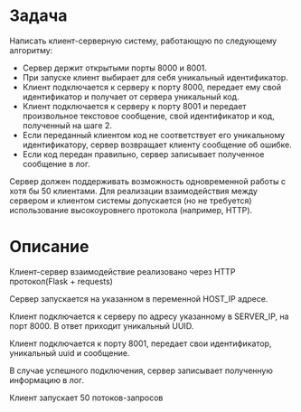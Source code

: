 # Задача
Написать клиент-серверную систему, работающую по следующему алгоритму:
- Сервер держит открытыми порты 8000 и 8001.
- При запуске клиент выбирает для себя уникальный идентификатор.
- Клиент подключается к серверу к порту 8000, передает ему свой идентификатор и получает от сервера уникальный код.
- Клиент подключается к серверу к порту 8001 и передает произвольное текстовое сообщение, свой идентификатор и код, полученный на шаге 2.
- Если переданный клиентом код не соответствует его уникальному идентификатору, сервер возвращает клиенту сообщение об ошибке.
- Если код передан правильно, сервер записывает полученное сообщение в лог.

Сервер должен поддерживать возможность одновременной работы с хотя бы 50 клиентами.
Для реализации взаимодействия между сервером и клиентом системы допускается (но не требуется) использование высокоуровнего протокола (например, HTTP).

# Описание
Клиент-сервер взаимодействие реализовано через HTTP протокол(Flask + requests)

Сервер запускается на указанном в переменной HOST_IP адресе. 

Клиент подключается к серверу по адресу указанному в SERVER_IP, на порт 8000. В ответ приходит уникальный UUID.

Клиент подключается к порту 8001, передает свои идентификатор, уникальный uuid и сообщение.

В случае успешного подключения, сервер записывает полученную информацию в лог.

Клиент запускает 50 потоков-запросов
